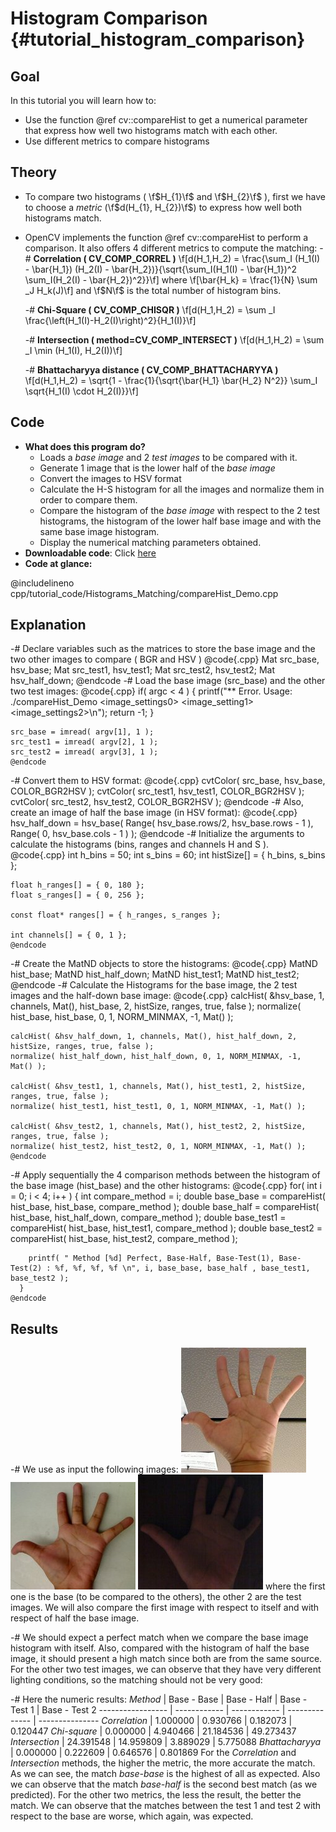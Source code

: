 Histogram Comparison {#tutorial_histogram_comparison}
====================

Goal
----

In this tutorial you will learn how to:

-   Use the function @ref cv::compareHist to get a numerical parameter that express how well two
    histograms match with each other.
-   Use different metrics to compare histograms

Theory
------

-   To compare two histograms ( \f$H_{1}\f$ and \f$H_{2}\f$ ), first we have to choose a *metric*
    (\f$d(H_{1}, H_{2})\f$) to express how well both histograms match.
-   OpenCV implements the function @ref cv::compareHist to perform a comparison. It also offers 4
    different metrics to compute the matching:
    -#  **Correlation ( CV_COMP_CORREL )**
        \f[d(H_1,H_2) =  \frac{\sum_I (H_1(I) - \bar{H_1}) (H_2(I) - \bar{H_2})}{\sqrt{\sum_I(H_1(I) - \bar{H_1})^2 \sum_I(H_2(I) - \bar{H_2})^2}}\f]
        where
        \f[\bar{H_k} =  \frac{1}{N} \sum _J H_k(J)\f]
        and \f$N\f$ is the total number of histogram bins.

    -#  **Chi-Square ( CV_COMP_CHISQR )**
        \f[d(H_1,H_2) =  \sum _I  \frac{\left(H_1(I)-H_2(I)\right)^2}{H_1(I)}\f]

    -#  **Intersection ( method=CV_COMP_INTERSECT )**
        \f[d(H_1,H_2) =  \sum _I  \min (H_1(I), H_2(I))\f]

    -#  **Bhattacharyya distance ( CV_COMP_BHATTACHARYYA )**
        \f[d(H_1,H_2) =  \sqrt{1 - \frac{1}{\sqrt{\bar{H_1} \bar{H_2} N^2}} \sum_I \sqrt{H_1(I) \cdot H_2(I)}}\f]

Code
----

-   **What does this program do?**
    -   Loads a *base image* and 2 *test images* to be compared with it.
    -   Generate 1 image that is the lower half of the *base image*
    -   Convert the images to HSV format
    -   Calculate the H-S histogram for all the images and normalize them in order to compare them.
    -   Compare the histogram of the *base image* with respect to the 2 test histograms, the
        histogram of the lower half base image and with the same base image histogram.
    -   Display the numerical matching parameters obtained.
-   **Downloadable code**: Click
    [here](https://github.com/Itseez/opencv/tree/master/samples/cpp/tutorial_code/Histograms_Matching/compareHist_Demo.cpp)
-   **Code at glance:**

@includelineno cpp/tutorial_code/Histograms_Matching/compareHist_Demo.cpp

Explanation
-----------

-#  Declare variables such as the matrices to store the base image and the two other images to
    compare ( BGR and HSV )
    @code{.cpp}
    Mat src_base, hsv_base;
    Mat src_test1, hsv_test1;
    Mat src_test2, hsv_test2;
    Mat hsv_half_down;
    @endcode
-#  Load the base image (src_base) and the other two test images:
    @code{.cpp}
    if( argc < 4 )
      { printf("** Error. Usage: ./compareHist_Demo <image_settings0> <image_setting1> <image_settings2>\n");
        return -1;
      }

    src_base = imread( argv[1], 1 );
    src_test1 = imread( argv[2], 1 );
    src_test2 = imread( argv[3], 1 );
    @endcode
-#  Convert them to HSV format:
    @code{.cpp}
    cvtColor( src_base, hsv_base, COLOR_BGR2HSV );
    cvtColor( src_test1, hsv_test1, COLOR_BGR2HSV );
    cvtColor( src_test2, hsv_test2, COLOR_BGR2HSV );
    @endcode
-#  Also, create an image of half the base image (in HSV format):
    @code{.cpp}
    hsv_half_down = hsv_base( Range( hsv_base.rows/2, hsv_base.rows - 1 ), Range( 0, hsv_base.cols - 1 ) );
    @endcode
-#  Initialize the arguments to calculate the histograms (bins, ranges and channels H and S ).
    @code{.cpp}
    int h_bins = 50; int s_bins = 60;
    int histSize[] = { h_bins, s_bins };

    float h_ranges[] = { 0, 180 };
    float s_ranges[] = { 0, 256 };

    const float* ranges[] = { h_ranges, s_ranges };

    int channels[] = { 0, 1 };
    @endcode
-#  Create the MatND objects to store the histograms:
    @code{.cpp}
    MatND hist_base;
    MatND hist_half_down;
    MatND hist_test1;
    MatND hist_test2;
    @endcode
-#  Calculate the Histograms for the base image, the 2 test images and the half-down base image:
    @code{.cpp}
    calcHist( &hsv_base, 1, channels, Mat(), hist_base, 2, histSize, ranges, true, false );
    normalize( hist_base, hist_base, 0, 1, NORM_MINMAX, -1, Mat() );

    calcHist( &hsv_half_down, 1, channels, Mat(), hist_half_down, 2, histSize, ranges, true, false );
    normalize( hist_half_down, hist_half_down, 0, 1, NORM_MINMAX, -1, Mat() );

    calcHist( &hsv_test1, 1, channels, Mat(), hist_test1, 2, histSize, ranges, true, false );
    normalize( hist_test1, hist_test1, 0, 1, NORM_MINMAX, -1, Mat() );

    calcHist( &hsv_test2, 1, channels, Mat(), hist_test2, 2, histSize, ranges, true, false );
    normalize( hist_test2, hist_test2, 0, 1, NORM_MINMAX, -1, Mat() );
    @endcode
-#  Apply sequentially the 4 comparison methods between the histogram of the base image (hist_base)
    and the other histograms:
    @code{.cpp}
    for( int i = 0; i < 4; i++ )
       { int compare_method = i;
         double base_base = compareHist( hist_base, hist_base, compare_method );
         double base_half = compareHist( hist_base, hist_half_down, compare_method );
         double base_test1 = compareHist( hist_base, hist_test1, compare_method );
         double base_test2 = compareHist( hist_base, hist_test2, compare_method );

        printf( " Method [%d] Perfect, Base-Half, Base-Test(1), Base-Test(2) : %f, %f, %f, %f \n", i, base_base, base_half , base_test1, base_test2 );
      }
    @endcode

Results
-------

-#  We use as input the following images:
    ![Base_0](images/Histogram_Comparison_Source_0.jpg)
    ![Test_1](images/Histogram_Comparison_Source_1.jpg)
    ![Test_2](images/Histogram_Comparison_Source_2.jpg)
    where the first one is the base (to be compared to the others), the other 2 are the test images.
    We will also compare the first image with respect to itself and with respect of half the base
    image.

-#  We should expect a perfect match when we compare the base image histogram with itself. Also,
    compared with the histogram of half the base image, it should present a high match since both
    are from the same source. For the other two test images, we can observe that they have very
    different lighting conditions, so the matching should not be very good:

-#  Here the numeric results:
      *Method*        |  Base - Base |  Base - Half |  Base - Test 1 |  Base - Test 2
    ----------------- | ------------ | ------------ | -------------- | ---------------
      *Correlation*   |  1.000000    |  0.930766    |  0.182073      |  0.120447
      *Chi-square*    |  0.000000    |  4.940466    |  21.184536     |  49.273437
      *Intersection*  |  24.391548   |  14.959809   |  3.889029      |  5.775088
      *Bhattacharyya* |  0.000000    |  0.222609    |  0.646576      |  0.801869
    For the *Correlation* and *Intersection* methods, the higher the metric, the more accurate the
    match. As we can see, the match *base-base* is the highest of all as expected. Also we can observe
    that the match *base-half* is the second best match (as we predicted). For the other two metrics,
    the less the result, the better the match. We can observe that the matches between the test 1 and
    test 2 with respect to the base are worse, which again, was expected.
